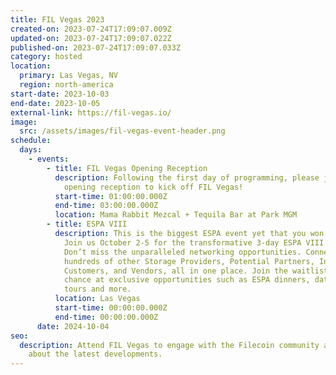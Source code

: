 ```yaml
---
title: FIL Vegas 2023
created-on: 2023-07-24T17:09:07.009Z
updated-on: 2023-07-24T17:09:07.022Z
published-on: 2023-07-24T17:09:07.033Z
category: hosted
location:
  primary: Las Vegas, NV
  region: north-america
start-date: 2023-10-03
end-date: 2023-10-05
external-link: https://fil-vegas.io/
image:
  src: /assets/images/fil-vegas-event-header.png
schedule:
  days:
    - events:
        - title: FIL Vegas Opening Reception
          description: Following the first day of programming, please join us for an
            opening reception to kick off FIL Vegas!
          start-time: 01:00:00.000Z
          end-time: 03:00:00.000Z
          location: Mama Rabbit Mezcal + Tequila Bar at Park MGM
        - title: ESPA VIII
          description: This is the biggest ESPA event yet that you won’t want to miss!
            Join us October 2-5 for the transformative 3-day ESPA VIII Bootcamp.
            Don’t miss the unparalleled networking opportunities. Connect with
            hundreds of other Storage Providers, Potential Partners, Investors,
            Customers, and Vendors, all in one place. Join the waitlist for a
            chance at exclusive opportunities such as ESPA dinners, data center
            tours and more.
          location: Las Vegas
          start-time: 00:00:00.000Z
          end-time: 00:00:00.000Z
      date: 2024-10-04
seo:
  description: Attend FIL Vegas to engage with the Filecoin community and learn
    about the latest developments.
---
```

